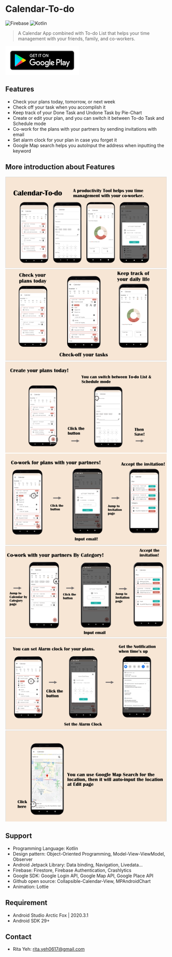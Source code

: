 # Calendar-To-do

![Firebase](https://img.shields.io/badge/firebase-%23039BE5.svg?style=for-the-badge&logo=firebase)   ![Kotlin](https://img.shields.io/badge/kotlin-%230095D5.svg?style=for-the-badge&logo=kotlin&logoColor=white)

>A Calendar App combined with To-do List that helps your time management with your friends, family, 
and co-workers.

<a href="https://play.google.com/store/apps/details?id=com.rita.calendarprooo">
<img src="doc/google-play-badge.png" width="230" height="90"></a>


## Features
- Check your plans today, tomorrow, or next week
- Check off your task when you accomplish it
- Keep track of your Done Task and Undone Task by Pie-Chart
- Create or edit your plan, and you can switch it between To-do Task and Schedule mode
- Co-work for the plans with your partners by sending invitations with email
- Set alarm clock for your plan in case you forget it
- Google Map search helps you autoInput the address when inputting the keyword

## More introduction about Features
<img src="doc/0.PNG">
<img src="doc/1.PNG">
<img src="doc/2.PNG">
<img src="doc/3.PNG">
<img src="doc/4.PNG">
<img src="doc/5.PNG">
<img src="doc/6.PNG">

## Support
- Programming Language: Kotlin
- Design pattern: Object-Oriented Programming, Model-View-ViewModel, Observer
- Android Jetpack Library: Data binding, Navigation, Livedata...
- Firebase: Firestore, Firebase Authentication, Crashlytics
- Google SDK: Google Login API, Google Map API, Google Place API
- Github open source: Collapsible-Calendar-View, MPAndroidChart
- Animation: Lottie

## Requirement
- Android Studio Arctic Fox | 2020.3.1
- Android SDK 29+

## Contact 
- Rita Yeh: rita.yeh0617@gmail.com